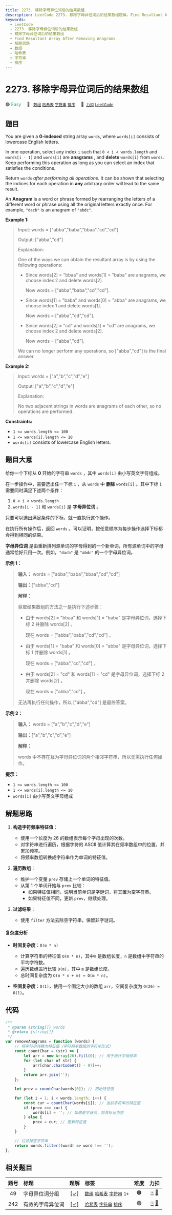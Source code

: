 ```yaml
---
title: 2273. 移除字母异位词后的结果数组
description: LeetCode 2273. 移除字母异位词后的结果数组题解，Find Resultant Array After Removing Anagrams，包含解题思路、复杂度分析以及完整的 JavaScript 代码实现。
keywords:
  - LeetCode
  - 2273. 移除字母异位词后的结果数组
  - 移除字母异位词后的结果数组
  - Find Resultant Array After Removing Anagrams
  - 解题思路
  - 数组
  - 哈希表
  - 字符串
  - 排序
---
```


# 2273. 移除字母异位词后的结果数组

🟢 <font color=#15bd66>Easy</font>&emsp; 🔖&ensp; [`数组`](/tag/array.md) [`哈希表`](/tag/hash-table.md) [`字符串`](/tag/string.md) [`排序`](/tag/sorting.md)&emsp; 🔗&ensp;[`力扣`](https://leetcode.cn/problems/find-resultant-array-after-removing-anagrams) [`LeetCode`](https://leetcode.com/problems/find-resultant-array-after-removing-anagrams)

## 题目

You are given a **0-indexed** string array `words`, where `words[i]` consists
of lowercase English letters.

In one operation, select any index `i` such that `0 < i < words.length` and
`words[i - 1]` and `words[i]` are **anagrams** , and **delete** `words[i]`
from `words`. Keep performing this operation as long as you can select an
index that satisfies the conditions.

Return `words` _after performing all operations_. It can be shown that
selecting the indices for each operation in **any** arbitrary order will lead
to the same result.

An **Anagram** is a word or phrase formed by rearranging the letters of a
different word or phrase using all the original letters exactly once. For
example, `"dacb"` is an anagram of `"abdc"`.

**Example 1:**

> Input: words = ["abba","baba","bbaa","cd","cd"]
>
> Output: ["abba","cd"]
>
> Explanation:
>
> One of the ways we can obtain the resultant array is by using the following operations:
>
> - Since words[2] = "bbaa" and words[1] = "baba" are anagrams, we choose index 2 and delete words[2].
>
>   Now words = ["abba","baba","cd","cd"].
>
> - Since words[1] = "baba" and words[0] = "abba" are anagrams, we choose index 1 and delete words[1].
>
>   Now words = ["abba","cd","cd"].
>
> - Since words[2] = "cd" and words[1] = "cd" are anagrams, we choose index 2 and delete words[2].
>
>   Now words = ["abba","cd"].
>
> We can no longer perform any operations, so ["abba","cd"] is the final answer.

**Example 2:**

> Input: words = ["a","b","c","d","e"]
>
> Output: ["a","b","c","d","e"]
>
> Explanation:
>
> No two adjacent strings in words are anagrams of each other, so no operations are performed.

**Constraints:**

- `1 <= words.length <= 100`
- `1 <= words[i].length <= 10`
- `words[i]` consists of lowercase English letters.

## 题目大意

给你一个下标从 **0** 开始的字符串 `words` ，其中 `words[i]` 由小写英文字符组成。

在一步操作中，需要选出任一下标 `i` ，从 `words` 中 **删除** `words[i]` 。其中下标 `i` 需要同时满足下述两个条件：

1. `0 < i < words.length`
2. `words[i - 1]` 和 `words[i]` 是 **字母异位词** 。

只要可以选出满足条件的下标，就一直执行这个操作。

在执行所有操作后，返回 `words` 。可以证明，按任意顺序为每步操作选择下标都会得到相同的结果。

**字母异位词** 是由重新排列源单词的字母得到的一个新单词，所有源单词中的字母通常恰好只用一次。例如，`"dacb"` 是 `"abdc"`
的一个字母异位词。

**示例 1：**

> **输入：** words = ["abba","baba","bbaa","cd","cd"]
>
> **输出：**["abba","cd"]
>
> **解释：**
>
> 获取结果数组的方法之一是执行下述步骤：
>
> - 由于 words[2] = "bbaa" 和 words[1] = "baba" 是字母异位词，选择下标 2 并删除 words[2] 。
>
>   现在 words = ["abba","baba","cd","cd"] 。
>
> - 由于 words[1] = "baba" 和 words[0] = "abba" 是字母异位词，选择下标 1 并删除 words[1] 。
>
>   现在 words = ["abba","cd","cd"] 。
>
> - 由于 words[2] = "cd" 和 words[1] = "cd" 是字母异位词，选择下标 2 并删除 words[2] 。
>
>   现在 words = ["abba","cd"] 。
>
> 无法再执行任何操作，所以 ["abba","cd"] 是最终答案。

**示例 2：**

> **输入：** words = ["a","b","c","d","e"]
>
> **输出：**["a","b","c","d","e"]
>
> **解释：**
>
> words 中不存在互为字母异位词的两个相邻字符串，所以无需执行任何操作。

**提示：**

- `1 <= words.length <= 100`
- `1 <= words[i].length <= 10`
- `words[i]` 由小写英文字母组成

## 解题思路

1. **构造字符频率特征值**：

   - 使用一个长度为 26 的数组表示每个字母出现的次数。
   - 对字符串进行遍历，根据字符的 ASCII 值计算其在频率数组中的位置，并累加频率。
   - 将频率数组转换成字符串作为单词的特征值。

2. **遍历数组**：

   - 维护一个变量 `prev` 存储上一个单词的特征值。
   - 从第 1 个单词开始与 `prev` 比较：
     - 如果特征值相同，说明当前单词是字谜词，将其置为空字符串。
     - 如果特征值不同，更新 `prev`，继续处理。

3. **过滤结果**：
   - 使用 `filter` 方法去除空字符串，保留非字谜词。

#### 复杂度分析

- **时间复杂度**：`O(m * n)`

  - 计算字符串的特征值 `O(m * n)`，其中`m` 是数组长度，`n` 是数组中字符串的平均字符数。
  - 遍历数组进行比较 `O(m)`，其中 `m` 是数组长度。
  - 总时间复杂度为 `O(m * n + m) ≈ O(m * n)`。

- **空间复杂度**：`O(1)`，使用一个固定大小的数组 `arr`，空间复杂度为 `O(26) ≈ O(1)`。

## 代码

```javascript
/**
 * @param {string[]} words
 * @return {string[]}
 */
var removeAnagrams = function (words) {
	// 将字符串转换为特征值（字符频率数组的字符串形式）
	const countChar = (str) => {
		let arr = new Array(26).fill(0); // 用于统计字母频率
		for (let char of str) {
			arr[char.charCodeAt() - 97]++;
		}
		return arr.join('');
	};

	let prev = countChar(words[0]); // 初始特征值

	for (let i = 1; i < words.length; i++) {
		const cur = countChar(words[i]); // 当前字符串的特征值
		if (prev === cur) {
			words[i] = ''; // 如果是字谜词，将其标记为空
		} else {
			prev = cur; // 更新特征值
		}
	}

	// 过滤掉空字符串
	return words.filter((word) => word !== '');
};
```

## 相关题目

<!-- prettier-ignore -->
| 题号 | 标题 | 题解 | 标签 | 难度 | 力扣 |
| :------: | :------ | :------: | :------ | :------: | :------: |
| 49 | 字母异位词分组 | [[✓]](/problem/0049.md) |  [`数组`](/tag/array.md) [`哈希表`](/tag/hash-table.md) [`字符串`](/tag/string.md) `1+` | 🟠 | [🀄️](https://leetcode.cn/problems/group-anagrams) [🔗](https://leetcode.com/problems/group-anagrams) |
| 242 | 有效的字母异位词 | [[✓]](/problem/0242.md) |  [`哈希表`](/tag/hash-table.md) [`字符串`](/tag/string.md) [`排序`](/tag/sorting.md) | 🟢 | [🀄️](https://leetcode.cn/problems/valid-anagram) [🔗](https://leetcode.com/problems/valid-anagram) |